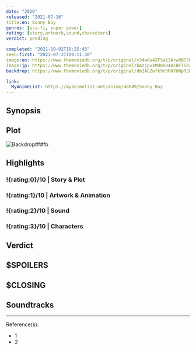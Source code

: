 ```yaml
---
date: "2020"
released: "2021-07-16"
title:en: Sonny Boy
genres: [sci-fi, super power]
rating: [story,artwork,sound,characters]
verdict: pending

completed: "2021-10-02T10:25:45"
seen:first: "2021-07-31T20:11:30"
image:en: https://www.themoviedb.org/t/p/original/v34w6s4ZFSa13Arw0B7JHo84YfG.jpg
image:jp: https://www.themoviedb.org/t/p/original/bAzjpvXMd0D84BiBFTidZVpvHAW.jpg
backdrop: https://www.themoviedb.org/t/p/original/dmIAGZwfk9r5hN7ONpRJLDij9GN.jpg

link:
  MyAnimeList: https://myanimelist.net/anime/48849/Sonny_Boy
---
```



## Synopsis

## Plot

![Backdrop#f#fb](https://www.themoviedb.org/t/p/original/ll8YvMWNMi5xDkP4V9Mt755zy3M.jpg "Source: TMDB")

## Highlights

### !{rating:0}/10 | Story & Plot

### !{rating:1}/10 | Artwork & Animation

### !{rating:2}/10 | Sound

### !{rating:3}/10 | Characters

## Verdict

## $SPOILERS

## $CLOSING

## Soundtracks

***
Reference(s):

- 1
- 2
